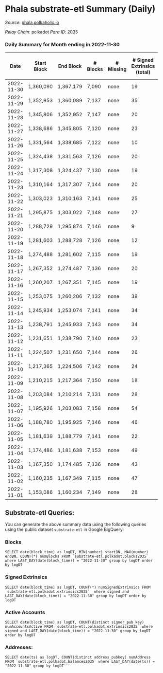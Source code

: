 # Phala substrate-etl Summary (Daily)

_Source_: [phala.polkaholic.io](https://phala.polkaholic.io)

*Relay Chain*: polkadot
*Para ID*: 2035



### Daily Summary for Month ending in 2022-11-30


| Date | Start Block | End Block | # Blocks | # Missing | # Signed Extrinsics (total) | # Active Accounts | # Addresses with Balances | # Events | # Transfers | # XCM Transfers In | # XCM Transfers Out |
| ---- | ----------- | --------- | -------- | --------- | --------------------------- | ----------------- | ------------------------- | -------- | ----------- | ------------------ | ------------------- |
| 2022-11-30 | 1,360,090 | 1,367,179 | 7,090 | none  | 19 | 14 | 2,925 | 14,320 | 5 ($546.31) |   |   |
| 2022-11-29 | 1,352,953 | 1,360,089 | 7,137 | none  | 35 | 16 | 2,923 | 14,506 | 7 ($177.25) | 1 ($151.81) |   |
| 2022-11-28 | 1,345,806 | 1,352,952 | 7,147 | none  | 20 | 10 | 2,918 | 14,472 | 3 ($47.43) | 2 ($1.13) |   |
| 2022-11-27 | 1,338,686 | 1,345,805 | 7,120 | none  | 23 | 15 | 2,917 | 14,401 | 7 ($366.60) |   |   |
| 2022-11-26 | 1,331,564 | 1,338,685 | 7,122 | none  | 10 | 7 | 2,916 | 14,333 | 4 ($315.56) | 1 ($150.08) |   |
| 2022-11-25 | 1,324,438 | 1,331,563 | 7,126 | none  | 20 | 16 |  | 14,393 | 4 ($191.03) |   |   |
| 2022-11-24 | 1,317,308 | 1,324,437 | 7,130 | none  | 19 | 15 | 2,913 | 14,398 | 5 ($342.41) |   |   |
| 2022-11-23 | 1,310,164 | 1,317,307 | 7,144 | none  | 20 | 12 |  | 14,449 | 5 ($387.44) | 3 ($308.53) |   |
| 2022-11-22 | 1,303,023 | 1,310,163 | 7,141 | none  | 25 | 15 | 2,911 | 14,484 | 4 ($1,117.76) | 1 ($0.05) |   |
| 2022-11-21 | 1,295,875 | 1,303,022 | 7,148 | none  | 27 | 13 |  | 14,551 | 2 ($4.47) | 5 ($13.48) |   |
| 2022-11-20 | 1,288,729 | 1,295,874 | 7,146 | none  | 9 | 8 |  | 14,362 | 2 ($174.29) | 1  |   |
| 2022-11-19 | 1,281,603 | 1,288,728 | 7,126 | none  | 12 | 9 |  | 14,358 | 5 ($955.45) | 2 ($156.44) |   |
| 2022-11-18 | 1,274,488 | 1,281,602 | 7,115 | none  | 19 | 14 |  | 14,369 | 5 ($1,295.17) |   |   |
| 2022-11-17 | 1,267,352 | 1,274,487 | 7,136 | none  | 20 | 13 |  | 14,435 | 5 ($658.90) | 3 ($362.53) |   |
| 2022-11-16 | 1,260,207 | 1,267,351 | 7,145 | none  | 19 | 12 |  | 14,461 | 4 ($747.64) | 2 ($0.10) |   |
| 2022-11-15 | 1,253,075 | 1,260,206 | 7,132 | none  | 39 | 20 |  | 14,568 | 17 ($1,741.67) | 1 ($34.46) |   |
| 2022-11-14 | 1,245,934 | 1,253,074 | 7,141 | none  | 34 | 19 |  | 14,615 | 10 ($735.45) | 8 ($70.08) |   |
| 2022-11-13 | 1,238,791 | 1,245,933 | 7,143 | none  | 34 | 14 |  | 14,560 | 13 ($1,088.80) | 2 ($3.53) |   |
| 2022-11-12 | 1,231,651 | 1,238,790 | 7,140 | none  | 23 | 20 | 2,868 | 14,460 | 5 ($134.96) | 2 ($101.98) |   |
| 2022-11-11 | 1,224,507 | 1,231,650 | 7,144 | none  | 26 | 16 |  | 14,529 | 10 ($1,223.20) | 6 ($22.47) |   |
| 2022-11-10 | 1,217,365 | 1,224,506 | 7,142 | none  | 24 | 14 |  | 14,517 | 10 ($2,269.04) | 4 ($1,069.96) |   |
| 2022-11-09 | 1,210,215 | 1,217,364 | 7,150 | none  | 18 | 11 |  | 14,435 | 7 ($299.66) |   |   |
| 2022-11-08 | 1,203,084 | 1,210,214 | 7,131 | none  | 28 | 19 |  | 14,471 | 8 ($3,278.90) |   |   |
| 2022-11-07 | 1,195,926 | 1,203,083 | 7,158 | none  | 54 | 26 |  | 14,706 | 10 ($3,711.09) |   |   |
| 2022-11-06 | 1,188,780 | 1,195,925 | 7,146 | none  | 46 | 27 |  | 14,662 | 15 ($2,798.40) | 7 ($1,179.78) |   |
| 2022-11-05 | 1,181,639 | 1,188,779 | 7,141 | none  | 22 | 16 |  | 14,458 | 8 ($864.70) | 3 ($25.17) |   |
| 2022-11-04 | 1,174,486 | 1,181,638 | 7,153 | none  | 49 | 31 | 2,830 | 14,686 | 24 ($5,248.77) | 2 ($26.11) |   |
| 2022-11-03 | 1,167,350 | 1,174,485 | 7,136 | none  | 43 | 21 |  | 14,609 | 12 ($7,101.03) | 2 ($272.37) |   |
| 2022-11-02 | 1,160,235 | 1,167,349 | 7,115 | none  | 47 | 29 | 2,802 | 14,617 | 13 ($1,976.23) | 3 ($158.59) |   |
| 2022-11-01 | 1,153,086 | 1,160,234 | 7,149 | none  | 28 | 22 | 2,796 | 14,536 | 9 ($2,110.39) | 4 ($665.80) |   |

## Substrate-etl Queries:
You can generate the above summary data using the following queries using the public dataset `substrate-etl` in Google BigQuery:


### Blocks
```
SELECT date(block_time) as logDT, MIN(number) startBN, MAX(number) endBN, COUNT(*) numBlocks FROM `substrate-etl.polkadot.blocks2035`  where LAST_DAY(date(block_time)) = "2022-11-30" group by logDT order by logDT
```


### Signed Extrinsics
```
SELECT date(block_time) as logDT, COUNT(*) numSignedExtrinsics FROM `substrate-etl.polkadot.extrinsics2035`  where signed and LAST_DAY(date(block_time)) = "2022-11-30" group by logDT order by logDT
```


### Active Accounts
```
SELECT date(block_time) as logDT, COUNT(distinct signer_pub_key) numAccountsActive FROM `substrate-etl.polkadot.extrinsics2035` where signed and LAST_DAY(date(block_time)) = "2022-11-30" group by logDT order by logDT
```


### Addresses:
```
SELECT date(ts) as logDT, COUNT(distinct address_pubkey) numAddress FROM `substrate-etl.polkadot.balances2035` where LAST_DAY(date(ts)) = "2022-11-30" group by logDT```

